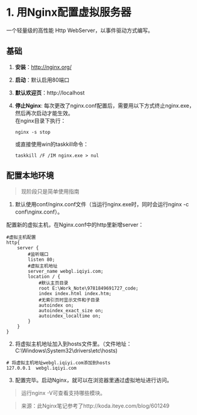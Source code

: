 
# 1. 用Nginx配置虚拟服务器
一个轻量级的高性能 Http WebServer，以事件驱动方式编写。

## 基础
1. **安装**：http://nginx.org/
2. **启动**：默认启用80端口
3. **默认欢迎页**：http://localhost
4. **停止Nginx**: 每次更改了nginx.conf配置后，需要用以下方式终止nginx.exe，然后再次启动才能生效。  
    在nginx目录下执行：  
    ```
    nginx -s stop  
    ```
    
    或直接使用win的taskkill命令：  
    ```
    taskkill /F /IM nginx.exe > nul
    ```
    
## 配置本地环境
>现阶段只是简单使用指南

1. 默认使用conf/nginx.conf文件（当运行nginx.exe时，同时会运行nginx -c conf\nginx.conf）。

配置新的虚拟主机，在Nginx.conf中的http里新增server：
```
#虚拟主机配置
http{
    server {
        #监听端口
        listen 80;
        #虚拟主机地址
        server_name webgl.iqiyi.com;
        location / {
            #默认主页目录
            root E:\Work_Note\9781849691727_code;
            index index.html index.htm;
            #无索引页时显示文件和子目录
            autoindex on;
            autoindex_exact_size on;
            autoindex_localtime on;
        }
    } 
}
```

2. 将虚拟主机地址加入到hosts文件里。（文件地址：C:\Windows\System32\drivers\etc\hosts)
```
# 将虚拟主机地址webgl.iqiyi.com添加到hosts
127.0.0.1  webgl.iqiyi.com
```

3. 配置完毕。启动Nginx，就可以在浏览器里通过虚拟地址进行访问。

> 运行nginx -V可查看支持哪些模块。

> 来源：此Nginx笔记参考了http://koda.iteye.com/blog/601249
